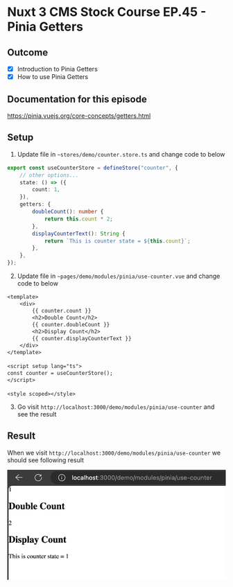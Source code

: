 # Nuxt 3 CMS Stock Course EP.45 - Pinia Getters

## Outcome

-   [x] Introduction to Pinia Getters
-   [x] How to use Pinia Getters

## Documentation for this episode

https://pinia.vuejs.org/core-concepts/getters.html

## Setup

1. Update file in `~stores/demo/counter.store.ts` and change code to below

```ts
export const useCounterStore = defineStore("counter", {
    // other options...
    state: () => ({
        count: 1,
    }),
    getters: {
        doubleCount(): number {
            return this.count * 2;
        },
        displayCounterText(): String {
            return `This is counter state = ${this.count}`;
        },
    },
});
```

2. Update file in `~pages/demo/modules/pinia/use-counter.vue` and change code to below

```vue
<template>
    <div>
        {{ counter.count }}
        <h2>Double Count</h2>
        {{ counter.doubleCount }}
        <h2>Display Count</h2>
        {{ counter.displayCounterText }}
    </div>
</template>

<script setup lang="ts">
const counter = useCounterStore();
</script>

<style scoped></style>
```

3. Go visit `http://localhost:3000/demo/modules/pinia/use-counter` and see the result

## Result

When we visit `http://localhost:3000/demo/modules/pinia/use-counter` we should see following result

![Result](../images/ep45/result1.png)
